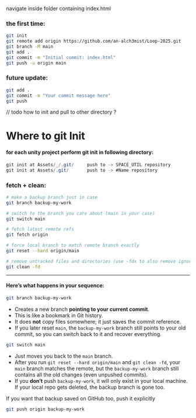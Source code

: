 
navigate inside folder containing index.html

### the first time:

```bash
git init
git remote add origin https://github.com/an-alch3mist/Loop-2025.git
git branch -M main
git add .
git commit -m "Initial commit: index.html"
git push -u origin main
```

### future update:
```bash
git add .
git commit -m "Your commit message here"
git push
```

// todo how to init and pull to other directory ?

# Where to git Init
#### for each unity project perform git init in following directory:
```cs
git init at Assets/_/.git/     push to -> SPACE_UTIL repository
git init at Assets/.git/       push to -> #Name repository
```


### fetch + clean:

```bash
# make a backup branch just in case
git branch backup-my-work

# switch to the branch you care about (main in your case)
git switch main

# fetch latest remote refs
git fetch origin

# force local branch to match remote branch exactly
git reset --hard origin/main

# remove untracked files and directories (use -fdx to also remove ignored files)
git clean -fd
```

---
#### Here’s what happens in your sequence:

```bash
git branch backup-my-work
```
- Creates a new branch **pointing to your current commit**.
- This is like a bookmark in Git history.
- It does **not** copy files somewhere; it just saves the commit reference.
- If you later reset `main`, the `backup-my-work` branch still points to your old commit, so you can switch back to it and recover everything.

```bash
git switch main
```
- Just moves you back to the `main` branch.
- After you run `git reset --hard origin/main` and `git clean -fd`, your `main` branch matches the remote, but the `backup-my-work` branch still contains all the old changes (even unpushed commits).
- If you **don’t** push `backup-my-work`, it will only exist in your local machine. If your local repo gets deleted, the backup branch is gone too.

If you want that backup saved on GitHub too, push it explicitly
```bash
git push origin backup-my-work
```

